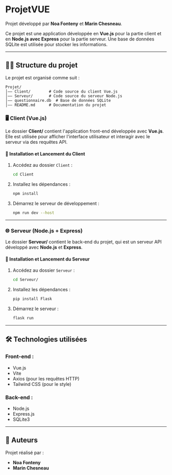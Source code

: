 # ProjetVUE

Projet développé par **Noa Fonteny** et **Marin Chesneau**.

Ce projet est une application développée en **Vue.js** pour la partie client et en **Node.js avec Express** pour la partie serveur. Une base de données SQLite est utilisée pour stocker les informations.

---

## 💁‍♂️ Structure du projet

Le projet est organisé comme suit :

```
Projet/
│—— Client/        # Code source du client Vue.js
│—— Serveur/       # Code source du serveur Node.js
│—— questionnaire.db  # Base de données SQLite
│—— README.md      # Documentation du projet
```

### 🖥️ Client (Vue.js)

Le dossier **Client/** contient l'application front-end développée avec **Vue.js**.  
Elle est utilisée pour afficher l'interface utilisateur et interagir avec le serveur via des requêtes API.

#### 📌 Installation et Lancement du Client

1. Accédez au dossier `Client` :
   ```sh
   cd Client
   ```
2. Installez les dépendances :
   ```sh
   npm install
   ```
3. Démarrez le serveur de développement :
   ```sh
   npm run dev --host
   ```

---

### 🌐 Serveur (Node.js + Express)

Le dossier **Serveur/** contient le back-end du projet, qui est un serveur API développé avec **Node.js** et **Express**.

#### 📌 Installation et Lancement du Serveur

1. Accédez au dossier `Serveur` :
   ```sh
   cd Serveur/
   ```
2. Installez les dépendances :
   ```sh
   pip install Flask
   ```
3. Démarrez le serveur :
   ```sh
   flask run
   ```

---


## 🛠️ Technologies utilisées

### Front-end :
- Vue.js
- Vite
- Axios (pour les requêtes HTTP)
- Tailwind CSS (pour le style)

### Back-end :
- Node.js
- Express.js
- SQLite3

---


## 📢 Auteurs

Projet réalisé par :
- **Noa Fonteny**
- **Marin Chesneau**


